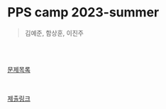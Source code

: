 # PPS camp 2023-summer 
>  김예준, 함상훈, 이진주 

<br>
<br>

[문제목록](https://docs.google.com/spreadsheets/d/1wp9H03-EOUUiXt0PvDMDZwu8gy0LM-cvYa1YK2e3IEk/edit#gid=0)

<br>

[제출링크](https://docs.google.com/forms/d/e/1FAIpQLSdSiTM1v_C8aHu6bvuLNaYEp8nx8hEmKisjy2c2-woGiCG7jg/viewform)

